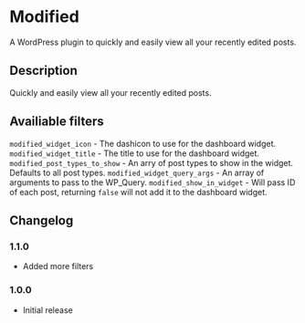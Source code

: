 # Modified

A WordPress plugin to quickly and easily view all your recently edited posts.

## Description

Quickly and easily view all your recently edited posts.

## Availiable filters

`modified_widget_icon` - The dashicon to use for the dashboard widget.
`modified_widget_title` - The title to use for the dashboard widget.
`modified_post_types_to_show` - An arry of post types to show in the widget. Defaults to all post types.
`modified_widget_query_args` - An array of arguments to pass to the WP_Query.
`modified_show_in_widget` - Will pass ID of each post, returning `false` will not add it to the dashboard widget.

## Changelog

### 1.1.0

* Added more filters

### 1.0.0

* Initial release
